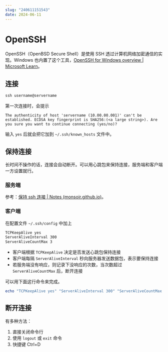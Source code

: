 ```yaml
---
slug: "240611151543"
date: 2024-06-11
---
```


# OpenSSH

OpenSSH（OpenBSD Secure Shell）是使用 SSH 透过计算机网络加密通信的实现。Windows 也内置了这个工具，[OpenSSH for Windows overview | Microsoft Learn](https://learn.microsoft.com/en-us/windows-server/administration/openssh/openssh_overview)。

## 连接

``` powershell
ssh username@servername
```

第一次连接时，会提示

```
The authenticity of host 'servername (10.00.00.001)' can't be established. ECDSA key fingerprint is SHA256:(<a large string>). Are you sure you want to continue connecting (yes/no)?
```

输入 `yes` 后就会把它加到 `~/.ssh/known_hosts` 文件中。

## 保持连接

长时间不操作的话，连接会自动断开。可以用心跳包来保持连接，服务端和客户端一方设置就行。

### 服务端


参考：[保持 ssh 连接 | Notes (monsoir.github.io)](https://monsoir.github.io/Notes/Linux/keep-ssh-session-alive.html)。


### 客户端

在配置文件 `~/.ssh/config` 中加上

``` txt
TCPKeepAlive yes
ServerAliveInterval 300
ServerAliveCountMax 3
```

- 客户端根据 `TCPKeepAlive` 决定是否发送心跳包保持连接
- 客户端每隔 `ServerAliveInterval` 秒向服务器发送数据包，表示要保持连接
- 若服务端没有响应，则记录下没响应的次数，当次数超过 `ServerAliveCountMax` 后，断开连接

可以用下面这行命令来完成。

``` powershell
echo "TCPKeepAlive yes" "ServerAliveInterval 300" "ServerAliveCountMax 3" >> ~/.ssh/config
```


## 断开连接

有多种方法：

1. 直接关闭命令行
2. 使用 `logout` 或 `exit` 命令
3. 快捷键 Ctrl+D


